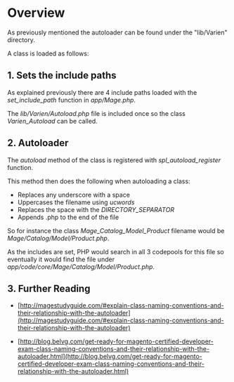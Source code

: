 # Overview

As previously mentioned the autoloader can be found under the "lib/Varien" directory.

A class is loaded as follows:

## 1. Sets the include paths

As explained previously there are 4 include paths loaded with the *set_include_path* function in *app/Mage.php*.

The *lib/Varien/Autoload.php* file is included once so the class *Varien_Autoload* can be called.


## 2. Autoloader


The *autoload* method of the class is registered with *spl_autoload_register* function.

This method then does the following when autoloading a class:

- Replaces any underscore with a space
- Uppercases the filename using *ucwords*
- Replaces the space with the *DIRECTORY_SEPARATOR*
- Appends .php to the end of the file


So for instance the class *Mage_Catalog_Model_Product* filename would be *Mage/Catalog/Model/Product.php*.

As the includes are set, PHP would search in all 3 codepools for this file so eventually it would find the file under *app/code/core/Mage/Catalog/Model/Product.php*.


## 3. Further Reading

- [http://magestudyguide.com/#explain-class-naming-conventions-and-their-relationship-with-the-autoloader](http://magestudyguide.com/#explain-class-naming-conventions-and-their-relationship-with-the-autoloader)

- [http://blog.belvg.com/get-ready-for-magento-certified-developer-exam-class-naming-conventions-and-their-relationship-with-the-autoloader.html](http://blog.belvg.com/get-ready-for-magento-certified-developer-exam-class-naming-conventions-and-their-relationship-with-the-autoloader.html)
